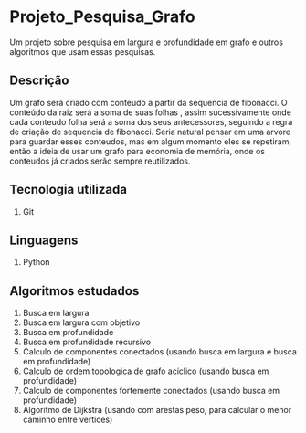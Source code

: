 # Projeto_Pesquisa_Grafo
Um projeto sobre pesquisa em largura e profundidade em grafo e outros algoritmos que usam essas pesquisas.

## Descrição
Um grafo será criado com conteudo a partir da sequencia de fibonacci. O conteúdo da  raiz será a soma de suas folhas
, assim sucessivamente onde cada conteudo folha será a soma dos seus antecessores, seguindo a regra de criação de
sequencia de fibonacci. Seria natural pensar em uma arvore para guardar esses conteudos, mas em algum momento eles se 
repetiram, então a ideia de usar um grafo para economia de memória, onde os conteudos já criados serão sempre 
reutilizados.

## Tecnologia utilizada
1. Git

## Linguagens
1. Python

## Algoritmos estudados
1. Busca em largura
2. Busca em largura com objetivo
3. Busca em profundidade
4. Busca em profundidade recursivo
5. Calculo de componentes conectados (usando busca em largura e busca em profundidade)
6. Calculo de ordem topologica de grafo acíclico (usando busca em profundidade)
7. Calculo de componentes fortemente conectados (usando busca em profundidade)
8. Algoritmo de Dijkstra (usando com arestas peso, para calcular o menor caminho entre vertices)